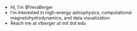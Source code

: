 - Hi, I’m @VeraBerger
- I’m interested in high-energy astrophysics, computational magnetohydrodynamics, and data visualization
- Reach me at vlberger at mit dot edu
